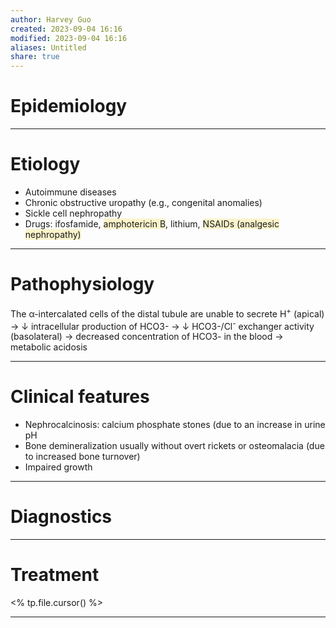 ```yaml
---
author: Harvey Guo
created: 2023-09-04 16:16
modified: 2023-09-04 16:16
aliases: Untitled
share: true
---
```

# Epidemiology


---
# Etiology
- Autoimmune diseases
- Chronic obstructive uropathy (e.g., congenital anomalies)
- Sickle cell nephropathy
- Drugs: ifosfamide, <span style="background:rgba(240, 200, 0, 0.2)">amphotericin B</span>, lithium, <span style="background:rgba(240, 200, 0, 0.2)">NSAIDs (analgesic nephropathy)</span>

---
# Pathophysiology
The α-intercalated cells of the distal tubule are unable to secrete H<sup>+</sup> (apical) → ↓ intracellular production of HCO3-  → ↓ HCO3-/Cl<sup>-</sup> exchanger activity (basolateral) → decreased concentration of HCO3- in the blood → metabolic acidosis

---
# Clinical features
- Nephrocalcinosis: calcium phosphate stones (due to an increase in urine pH
- Bone demineralization usually without overt rickets or osteomalacia (due to increased bone turnover)
- Impaired growth

---
# Diagnostics


---
# Treatment
<% tp.file.cursor() %>

---
